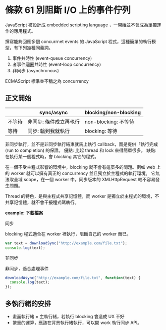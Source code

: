 # 條款 61 別阻斷 I/O 上的事件佇列

JavaScript 被設計成 embedded scripting language ，一開始並不會成為單獨運作的應用程式。

撰寫能夠回應多個 concurrnet events 的 JavaScript 程式，這種簡單的執行模型，有下列幾種同義詞。

1. 事件共時性 (event-queue concurrency)
2. 者事件迴圈共時性 (event-loop concurrency)
3. 非同步 (asynchronous)

ECMAScript 標準並不稱之為 concurrency

## 正文開始

||sync/async|blocking/non-blocking|
|-|-|-|
|不等待|非同步: 條件成立再執行|non-blocking: 不等待|
|等待|同步: 輪到我就執行|blocking: 等待|

非同步執行，並不是非同步執行結束就馬上執行 callback，而是提供「執行完成 (run to completion) 的保證。
優點: 比起 thread 和 lock 來得簡單很多。
缺點: 在執行某一個程式時，會 blocking 其它的程式。

在一個不受主程式影響的環境中，blocking 就不會有這麼多的問題。例如 web 上的 worker 就可以擁有真正的 concurrency 並且獨立於主程式的執行環境。
它無法取全域 scope，在一個 worker 中，同步版本的 XMLHttpRequest 較不容易發生問題。

Thread 的特色，是與主程式共享記憶體，而 worker 是獨立於主程式的環境，不共享記憶體，就不會干擾程式碼執行。

**example: 下載檔案**

同步

blocking 程式適合在 worker 裡執行，阻斷自己的 worker 而已。

```javascript
var text = downloadSync("http://example.com/file.txt");
console.log(text);
```

非同步

非同步，適合處理事件

```javascript
downloadAsync("http://example.com/file.txt", function(text) {
  console.log(text);
});
```

## 多執行緒的安排

- 畫面執行緒 = 主執行緒，若執行 blocking 會造成 UX 不好
- 繁重的運算，應該在背景執行緒執行，可以開 work 執行同步 API。
